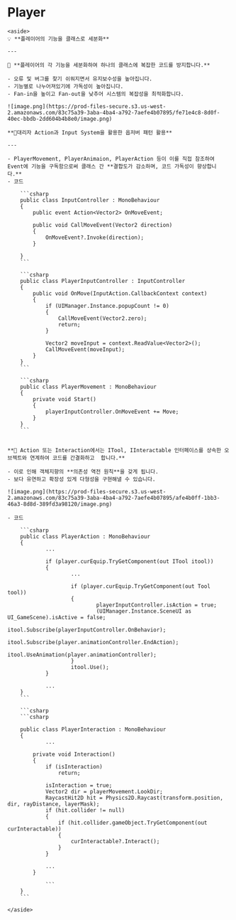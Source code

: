 # Player    
    <aside>
    💡 **플레이어의 기능을 클래스로 세분화**
    
    ---
    
    📝 **플레이어의 각 기능을 세분화하여 하나의 클래스에 복잡한 코드를 방지합니다.**
    
    - 오류 및 버그를 찾기 쉬워지면서 유지보수성을 높아집니다.
    - 기능별로 나누어져있기에 가독성이 높아집니다.
    - Fan-in을 높이고 Fan-out을 낮추어 시스템의 복잡성을 최적화합니다.
    
    ![image.png](https://prod-files-secure.s3.us-west-2.amazonaws.com/83c75a39-3aba-4ba4-a792-7aefe4b07895/fe71e4c8-8d0f-40ec-bbdb-2dd604b4b8e0/image.png)
    
    **📝대리자 Action과 Input System을 활용한 옵저버 패턴 활용**
    
    ---
    
    - PlayerMovement, PlayerAnimaion, PlayerAction 등이 이를 직접 참조하여 Event에 기능을 구독함으로써 클래스 간 **결합도가 감소하며, 코드 가독성이 향상합니다.**
    - 코드
        
        ```csharp
        public class InputController : MonoBehaviour
        {
            public event Action<Vector2> OnMoveEvent;
        
            public void CallMoveEvent(Vector2 direction)
            {
                OnMoveEvent?.Invoke(direction);
            }
        
        }
        ```
        
        ```csharp
        public class PlayerInputController : InputController
        {
            public void OnMove(InputAction.CallbackContext context)
            {
                if (UIManager.Instance.popupCount != 0)
                {
                    CallMoveEvent(Vector2.zero);
                    return;
                }
        
                Vector2 moveInput = context.ReadValue<Vector2>();
                CallMoveEvent(moveInput);
            }
        }
        ```
        
        ```csharp
        public class PlayerMovement : MonoBehaviour
        {
            private void Start()
            {
                playerInputController.OnMoveEvent += Move;
            }
        }
        ```
        
    
    **📝 Action 또는 Interaction에서는 ITool, IInteractable 인터페이스를 상속한 오브젝트와 연계하여 코드를 간결화하고  합니다.**
    
    - 이로 인해 객체지향의 **의존성 역전 원칙**을 갖게 됩니다.
    - 보다 유연하고 확장성 있게 다형성을 구현해낼 수 있습니다.
    
    ![image.png](https://prod-files-secure.s3.us-west-2.amazonaws.com/83c75a39-3aba-4ba4-a792-7aefe4b07895/afe4b0ff-1bb3-46a3-8d8d-389fd3a98120/image.png)
    
    - 코드
        
        ```csharp
        public class PlayerAction : MonoBehaviour
        {
        		...
        		
        		if (player.curEquip.TryGetComponent(out ITool itool))
        		{
        				... 
        				
        				if (player.curEquip.TryGetComponent(out Tool tool))
        				{
        						playerInputController.isAction = true;
        						(UIManager.Instance.SceneUI as UI_GameScene).isActive = false;
        						itool.Subscribe(playerInputController.OnBehavior);
        						itool.Subscribe(player.animationController.EndAction);
        						itool.UseAnimation(player.animationController);
        				}
        				itool.Use();
        		}
        		
        		...
        }
        ```
        
        ```csharp
        ```csharp
        
        public class PlayerInteraction : MonoBehaviour
        {
        		...
        		
            private void Interaction()
            {
                if (isInteraction)
                    return;
        
                isInteraction = true;
                Vector2 dir = playerMovement.LookDir;
                RaycastHit2D hit = Physics2D.Raycast(transform.position, dir, rayDistance, layerMask);
                if (hit.collider != null)
                {
                    if (hit.collider.gameObject.TryGetComponent(out curInteractable))
                    {
                        curInteractable?.Interact();
                    }
                }
                
                ...
            }
            
        		```
        }
        ```
        
    </aside>
    
